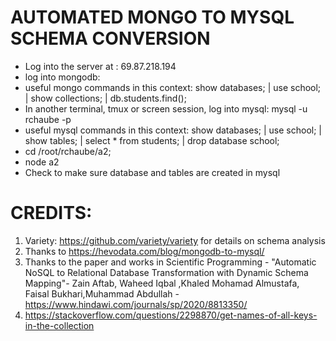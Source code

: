
# AUTOMATED MONGO TO MYSQL SCHEMA CONVERSION
- Log into the server at : 69.87.218.194 
- log into mongodb:
- useful mongo commands in this context: show databases; | use school; | show collections; | db.students.find();
- In another terminal, tmux or screen session, log into mysql: mysql -u rchaube -p
- useful mysql commands in this context: show databases; | use school; | show tables; | select * from students; | drop database school;
- cd /root/rchaube/a2;
- node a2
- Check to make sure database and tables are created in mysql



# CREDITS:
1. Variety: https://github.com/variety/variety for details on schema analysis
2. Thanks to https://hevodata.com/blog/mongodb-to-mysql/
3. Thanks to the paper and works in Scientific Programming - "Automatic NoSQL to Relational Database Transformation with Dynamic Schema Mapping"- Zain Aftab, Waheed Iqbal ,Khaled Mohamad Almustafa, Faisal Bukhari,Muhammad Abdullah - https://www.hindawi.com/journals/sp/2020/8813350/
4. https://stackoverflow.com/questions/2298870/get-names-of-all-keys-in-the-collection
